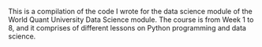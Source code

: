 This is a compilation of the code I wrote for the data science module of the World Quant University Data Science module. The course is from Week 1 to 8, and it comprises of  different lessons on Python programming and data science.
